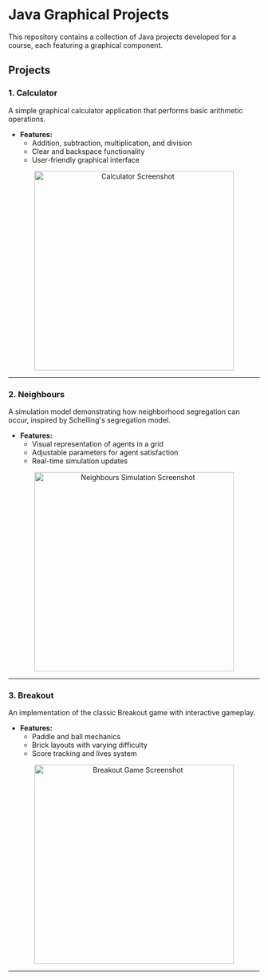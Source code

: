# Java Graphical Projects

This repository contains a collection of Java projects developed for a course, each featuring a graphical component.

## Projects

### 1. Calculator

A simple graphical calculator application that performs basic arithmetic operations.

- **Features:**
  - Addition, subtraction, multiplication, and division
  - Clear and backspace functionality
  - User-friendly graphical interface

<p align="center">
  <img src="path_to_calculator_screenshot.png" alt="Calculator Screenshot" width="400" />
</p>

---

### 2. Neighbours

A simulation model demonstrating how neighborhood segregation can occur, inspired by Schelling's segregation model.

- **Features:**
  - Visual representation of agents in a grid
  - Adjustable parameters for agent satisfaction
  - Real-time simulation updates

<p align="center">
  <img src="path_to_neighbours_screenshot.png" alt="Neighbours Simulation Screenshot" width="400" />
</p>

---

### 3. Breakout

An implementation of the classic Breakout game with interactive gameplay.

- **Features:**
  - Paddle and ball mechanics
  - Brick layouts with varying difficulty
  - Score tracking and lives system

<p align="center">
  <img src="path_to_breakout_screenshot.png" alt="Breakout Game Screenshot" width="400" />
</p>

---
   
